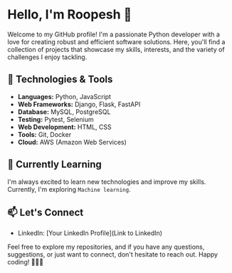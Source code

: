 

# Hello, I'm Roopesh 🐍

Welcome to my GitHub profile! I'm a passionate Python developer with a love for creating robust and efficient software solutions. Here, you'll find a collection of projects that showcase my skills, interests, and the variety of challenges I enjoy tackling.

## 🔧 Technologies & Tools

- **Languages:** Python, JavaScript
- **Web Frameworks:** Django, Flask, FastAPI
- **Database:** MySQL, PostgreSQL
- **Testing:** Pytest, Selenium
- **Web Development:** HTML, CSS
- **Tools:** Git, Docker
- **Cloud:** AWS (Amazon Web Services)

<!--## 🚀 Projects

### [Project Name 1](Link to Project 1)
Brief description of the project. Highlight the key features and technologies used.

### [Project Name 2](Link to Project 2)
Brief description of the project. Highlight the key features and technologies used.

### [Project Name 3](Link to Project 3)
Brief description of the project. Highlight the key features and technologies used. -->

## 🌱 Currently Learning

I'm always excited to learn new technologies and improve my skills. Currently, I'm exploring `Machine learning`.

## 📫 Let's Connect

- LinkedIn: [Your LinkedIn Profile](Link to LinkedIn)
<!--- Twitter: [@YourTwitterHandle](Link to Twitter)
- Portfolio: [Your Portfolio Website](Link to Portfolio) -->

Feel free to explore my repositories, and if you have any questions, suggestions, or just want to connect, don't hesitate to reach out. Happy coding! 👩‍💻🚀


<!--
**roopeshkp34/roopeshkp34** is a ✨ _special_ ✨ repository because its `README.md` (this file) appears on your GitHub profile.

Here are some ideas to get you started:

- 🔭 I’m currently working on ...
- 🌱 I’m currently learning ...
- 👯 I’m looking to collaborate on ...
- 🤔 I’m looking for help with ...
- 💬 Ask me about ...
- 📫 How to reach me: ...
- 😄 Pronouns: ...
- ⚡ Fun fact: ...
-->
